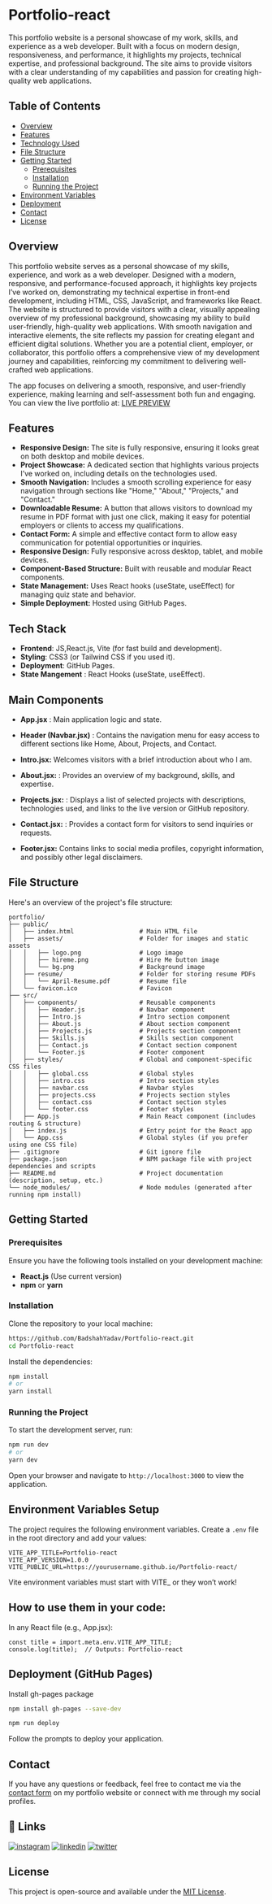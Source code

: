 # Portfolio-react

This portfolio website is a personal showcase of my work, skills, and experience as a web developer. Built with a focus on modern design, responsiveness, and performance, it highlights my projects, technical expertise, and professional background. The site aims to provide visitors with a clear understanding of my capabilities and passion for creating high-quality web applications.

## Table of Contents

- [Overview](#overview)
- [Features](#features)
- [Technology Used](#technologies-used)
- [File Structure](#file-structure)
- [Getting Started](#getting-started)
  - [Prerequisites](#prerequisites)
  - [Installation](#installation)
  - [Running the Project](#running-the-project)
- [Environment Variables](#environment-variables)
- [Deployment](#deployment)
- [Contact](#contact)
- [License](#license)

## Overview

This portfolio website serves as a personal showcase of my skills, experience, and work as a web developer. Designed with a modern, responsive, and performance-focused approach, it highlights key projects I’ve worked on, demonstrating my technical expertise in front-end development, including HTML, CSS, JavaScript, and frameworks like React. The website is structured to provide visitors with a clear, visually appealing overview of my professional background, showcasing my ability to build user-friendly, high-quality web applications. With smooth navigation and interactive elements, the site reflects my passion for creating elegant and efficient digital solutions. Whether you are a potential client, employer, or collaborator, this portfolio offers a comprehensive view of my development journey and capabilities, reinforcing my commitment to delivering well-crafted web applications.

The app focuses on delivering a smooth, responsive, and user-friendly experience, making learning and self-assessment both fun and engaging.
You can view the live portfolio at: [LIVE PREVIEW](https://badshahyadav.github.io/Portfolio-react/)

## Features

- **Responsive Design:** The site is fully responsive, ensuring it looks great on both desktop and mobile devices.
- **Project Showcase:** A dedicated section that highlights various projects I’ve worked on, including details on the technologies used.
- **Smooth Navigation:** Includes a smooth scrolling experience for easy navigation through sections like "Home," "About," "Projects," and "Contact."
- **Downloadable Resume:** A button that allows visitors to download my resume in PDF format with just one click, making it easy for potential employers or clients to access my qualifications.
- **Contact Form:** A simple and effective contact form to allow easy communication for potential opportunities or inquiries.
- **Responsive Design:** Fully responsive across desktop, tablet, and mobile devices.
- **Component-Based Structure:** Built with reusable and modular React components.
- **State Management:** Uses React hooks (useState, useEffect) for managing quiz state and behavior.
- **Simple Deployment:** Hosted using GitHub Pages.

## Tech Stack

- **Frontend**: JS,React.js, Vite (for fast build and development).
- **Styling**: CSS3 (or Tailwind CSS if you used it).
- **Deployment**: GitHub Pages.
- **State Mangement** : React Hooks (useState, useEffect).

## Main Components

- **App.jsx** : Main application logic and state.

- **Header (Navbar.jsx)** : Contains the navigation menu for easy access to different sections like Home, About, Projects, and Contact.
- **Intro.jsx:**  Welcomes visitors with a brief introduction about who I am.
- **About.jsx:** : Provides an overview of my background, skills, and expertise.
- **Projects.jsx:** : Displays a list of selected projects with descriptions, technologies used, and links to the live version or GitHub repository.
- **Contact.jsx:** : Provides a contact form for visitors to send inquiries or requests.
- **Footer.jsx:** Contains links to social media profiles, copyright information, and possibly other legal disclaimers.


## File Structure

Here's an overview of the project's file structure:

```plaintext
portfolio/
├── public/
│   ├── index.html                  # Main HTML file
│   ├── assets/                     # Folder for images and static assets
│   │   ├── logo.png                # Logo image
│   │   ├── hireme.png              # Hire Me button image
│   │   └── bg.png                  # Background image
│   ├── resume/                     # Folder for storing resume PDFs
│   │   └── April-Resume.pdf        # Resume file
│   └── favicon.ico                 # Favicon
├── src/
│   ├── components/                 # Reusable components
│   │   ├── Header.js               # Navbar component
│   │   ├── Intro.js                # Intro section component
│   │   ├── About.js                # About section component
│   │   ├── Projects.js             # Projects section component
│   │   ├── Skills.js               # Skills section component
│   │   ├── Contact.js              # Contact section component
│   │   └── Footer.js               # Footer component
│   ├── styles/                     # Global and component-specific CSS files
│   │   ├── global.css              # Global styles
│   │   ├── intro.css               # Intro section styles
│   │   ├── navbar.css              # Navbar styles
│   │   ├── projects.css            # Projects section styles
│   │   ├── contact.css             # Contact section styles
│   │   └── footer.css              # Footer styles
│   ├── App.js                      # Main React component (includes routing & structure)
│   ├── index.js                    # Entry point for the React app
│   └── App.css                     # Global styles (if you prefer using one CSS file)
├── .gitignore                      # Git ignore file
├── package.json                    # NPM package file with project dependencies and scripts
├── README.md                       # Project documentation (description, setup, etc.)
└── node_modules/                   # Node modules (generated after running npm install)
```

## Getting Started

### Prerequisites

Ensure you have the following tools installed on your development machine:

- **React.js** (Use current version)
- **npm** or **yarn**

### Installation

Clone the repository to your local machine:

```bash
https://github.com/BadshahYadav/Portfolio-react.git
cd Portfolio-react
```

Install the dependencies:

```bash
npm install
# or
yarn install
```

### Running the Project

To start the development server, run:

```bash
npm run dev
# or
yarn dev
```

Open your browser and navigate to `http://localhost:3000` to view the application.

## Environment Variables Setup

The project requires the following environment variables. Create a `.env` file in the root directory and add your values:

```plaintext
VITE_APP_TITLE=Portfolio-react
VITE_APP_VERSION=1.0.0
VITE_PUBLIC_URL=https://yourusername.github.io/Portfolio-react/
```

Vite environment variables must start with VITE_ or they won’t work!
## How to use them in your code:

In any React file (e.g., App.jsx):
```plaintext
const title = import.meta.env.VITE_APP_TITLE;
console.log(title);  // Outputs: Portfolio-react
```

## Deployment (GitHub Pages)

 Install gh-pages package

```bash
npm install gh-pages --save-dev
```

```bash
npm run deploy
```

Follow the prompts to deploy your application.

## Contact

If you have any questions or feedback, feel free to contact me via the [contact form](https://badshahyadav.github.io/Portfolio/) on my portfolio website or connect with me through my social profiles.

## 🔗 Links
[![instagram](https://img.shields.io/badge/instagram-000?style=for-the-badge&logo=ko-fi&logoColor=white)](https://github.com/BadshahYadav)
[![linkedin](https://img.shields.io/badge/linkedin-0A66C2?style=for-the-badge&logo=linkedin&logoColor=white)](https://www.linkedin.com/in/badshah-kumar-830146234/)
[![twitter](https://img.shields.io/badge/twitter-1DA1F2?style=for-the-badge&logo=twitter&logoColor=white)](https://twitter.com/_Emperor_4k)

## License

This project is open-source and available under the [MIT License](LICENSE).
